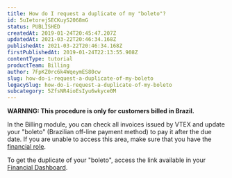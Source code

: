 ```yaml
---
title: How do I request a duplicate of my "boleto"?
id: 5uIetorejSECKuyS2068mG
status: PUBLISHED
createdAt: 2019-01-24T20:45:47.207Z
updatedAt: 2021-03-22T20:46:34.168Z
publishedAt: 2021-03-22T20:46:34.168Z
firstPublishedAt: 2019-01-24T22:13:55.908Z
contentType: tutorial
productTeam: Billing
author: 7FpKZ0rc6k4WqeymES80cw
slug: how-do-i-request-a-duplicate-of-my-boleto
legacySlug: how-do-i-request-a-duplicate-of-my-boleto
subcategory: 5ZfsNR4ioEsIyu6wkyce0M
---
```


<div class="alert alert-info" role="alert"><strong>WARNING: This procedure is only for customers billed in Brazil.</strong></div>

In the Billing module, you can check all invoices issued by VTEX and update your "boleto" (Brazilian off-line payment method) to pay it after the due date. If you are unable to access this area, make sure that you have the [financial role](https://help.vtex.com/tutorial/como-criar-um-perfil-de-acesso-financeiro--717qPtxW3Cy9n5KrReHeVv).

To get the duplicate of your "boleto", access the link available in your [Financial Dashboard](https://help.vtex.com/tutorial/como-fazer-download-faturas-da-VTEX--tutorials_653).


